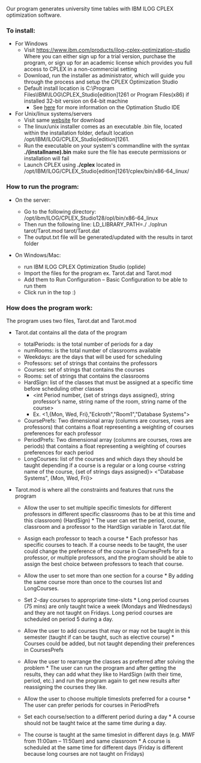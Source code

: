 Our program generates university time tables with IBM ILOG CPLEX optimization software.

### To install:
  * For Windows
    * Visit https://www.ibm.com/products/ilog-cplex-optimization-studio Where you can either sign up for a trial version, purchase the program, or sign up for an academic license which provides you full access to CPLEX in a non-commercial setting
    * Download, run the installer as administrator, which will guide you through the process and setup the CPLEX Optimization Studio
    * Default install location is C:\Program Files\IBM\ILOG\CPLEX_Studio[edition]1261 or Program Files(x86) if installed 32-bit version on 64-bit machine
      * See [here](https://www.ibm.com/support/knowledgecenter/SSSA5P_12.6.2/ilog.odms.studio.help/pdf/gsoplide.pdf?origURL=SSSA5P_12.6.2/ilog.odms.studio.help/Optimization_Studio/topics/PLUGINS_ROOT/ilog.odms.studio.help/pdf/gsoplide.pdf) for more information on the Optimation Studio IDE
  * For Unix/linux systems/servers
    * Visit same [website](https://www.ibm.com/products/ilog-cplex-optimization-studio) for download
     * The linux/unix installer comes as an executable .bin file, located within the installation folder, default location /opt/IBM/ILOG/CPLEX_Studio[edition]1261. 
     * Run the executable on your system's commandline with the syntax __./(installname).bin__ make sure the file has execute permissions or installation will fail
      * Launch CPLEX using __./cplex__ located in /opt/IBM/ILOG/CPLEX_Studio[edition]1261/cplex/bin/x86-64_linux/


### How to run the program:

  * On the server:
    * Go to the following directory: /opt/ibm/ILOG/CPLEX_Studio128/opl/bin/x86-64_linux 
    * Then run the following line: LD_LIBRARY_PATH=./ ./oplrun tarot/Tarot.mod tarot/Tarot.dat
    * The output.txt file will be generated/updated with the results in tarot folder


  * On Windows/Mac:
    * run IBM ILOG CPLEX Optimization Studio (oplide)
    * Import the files for the program ex. Tarot.dat and Tarot.mod
    * Add them to Run Configuration – Basic Configuration to be able to run them
    * Click run in the top :)



### How does the program work:
The program uses two files, Tarot.dat and Tarot.mod

* Tarot.dat contains all the data of the program 

    * totalPeriods: is the total number of periods for a day
    * numRooms: is the total number of classrooms available
    * Weekdays: are the days that will be used for scheduling
    * Professors: set of strings that contains the professors
    * Courses: set of strings that contains the courses
    * Rooms: set of strings that contains the classrooms
    * HardSign: list of the classes that must be assigned at a specific time before scheduling other classes
      - <int Period number, {set of strings days assigned}, string professor’s name, string name of the room, string name of the course>
      - Ex. <1,{Mon, Wed, Fri},"Eckroth","Room1","Database Systems">
    * CoursePrefs: Two dimensional array (columns are courses, rows are professors) that contains a float representing a weighting of courses preferences for each professor 
    * PeriodPrefs: Two dimensional array (columns are courses, rows are periods) that contains a float representing a weighting of courses preferences for each period
    * LongCourses: list of the courses and which days they should be taught depending if a course is a regular or a long course
  <string name of the course, {set of strings days assigned}> 
  <"Database Systems", {Mon, Wed, Fri}>


* Tarot.mod is where all the constraints and features that runs the program

    *  Allow the user to set multiple specific timeslots for different professors in different specific classrooms (has to be at this time and this classroom) (HardSign)
      *  The user can set the period, course, classroom and a professor to the HardSign variable in Tarot.dat file

    *  Assign each professor to teach a course
      *  Each professor has specific courses to teach. If a course needs to be taught, the user could change the preference of the course in CoursesPrefs for a professor, or multiple professors, and the program should be able to assign the best choice between professors to teach that course.

    *  Allow the user to set more than one section for a course
      *  By adding the same course more than once to the courses list and LongCourses.


    *  Set 2-day courses to appropriate time-slots
      *  Long period courses (75 mins) are only taught twice a week (Mondays and Wednesdays) and they are not taught on Fridays. Long period courses are scheduled on period 5 during a day.

    *  Allow the user to add courses that may or may not be taught in this semester (taught if can be taught, such as elective course)
      *  Courses could be added, but not taught depending their preferences in CoursesPrefs


    *  Allow the user to rearrange the classes as preferred after solving the problem
      *  The user can run the program and after getting the results, they can add what they like to HardSign (with their time, period, etc.) and run the program again to get new results after reassigning the courses they like.

    *  Allow the user to choose multiple timeslots preferred for a course
      *  The user can prefer periods for courses in PeriodPrefs

    *  Set each course/section to a different period during a day
      *  A course should not be taught twice at the same time during a day.

    *  The course is taught at the same timeslot in different days (e.g. MWF from 11:00am – 11:50am) and same classroom
      *  A course is scheduled at the same time for different days (Friday is different because long courses are not taught on Fridays)

